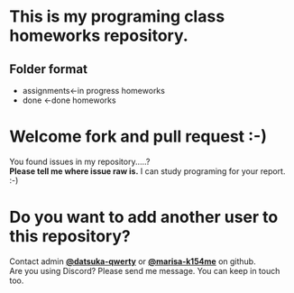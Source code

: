 # This is my programing class homeworks repository.

Folder format
-------------------
* assignments<-in progress homeworks
* done  <-done homeworks

# Welcome fork and pull request :-)

You found issues in my repository.....?  
__Please tell me where issue raw is.__ I can study programing for your report. :-)  

# Do you want to add another user to this repository?

Contact admin __[@datsuka-qwerty](https://github.com/datsuka-qwerty/)__ or __[@marisa-k154me](https://github.com/marisa-k154me/)__ on github.  
Are you using Discord? Please send me message. You can keep in touch too.